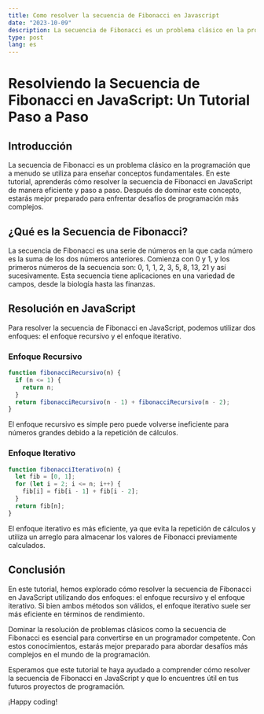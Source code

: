 ```yaml
---
title: Como resolver la secuencia de Fibonacci en Javascript
date: "2023-10-09"
description: La secuencia de Fibonacci es un problema clásico en la programación que a menudo se utiliza para enseñar conceptos fundamentales. En este tutorial, aprenderás cómo resolver la secuencia de Fibonacci en JavaScript de manera eficiente y paso a paso. Después de dominar este concepto, estarás mejor preparado para enfrentar desafíos de programación más complejos.
type: post
lang: es
---
```


# Resolviendo la Secuencia de Fibonacci en JavaScript: Un Tutorial Paso a Paso

## Introducción

La secuencia de Fibonacci es un problema clásico en la programación que a menudo se utiliza para enseñar conceptos fundamentales. En este tutorial, aprenderás cómo resolver la secuencia de Fibonacci en JavaScript de manera eficiente y paso a paso. Después de dominar este concepto, estarás mejor preparado para enfrentar desafíos de programación más complejos.

## ¿Qué es la Secuencia de Fibonacci?

La secuencia de Fibonacci es una serie de números en la que cada número es la suma de los dos números anteriores. Comienza con 0 y 1, y los primeros números de la secuencia son: 0, 1, 1, 2, 3, 5, 8, 13, 21 y así sucesivamente. Esta secuencia tiene aplicaciones en una variedad de campos, desde la biología hasta las finanzas.

## Resolución en JavaScript

Para resolver la secuencia de Fibonacci en JavaScript, podemos utilizar dos enfoques: el enfoque recursivo y el enfoque iterativo.

### Enfoque Recursivo

```javascript
function fibonacciRecursivo(n) {
  if (n <= 1) {
    return n;
  }
  return fibonacciRecursivo(n - 1) + fibonacciRecursivo(n - 2);
}
```

El enfoque recursivo es simple pero puede volverse ineficiente para números grandes debido a la repetición de cálculos.

### Enfoque Iterativo

```javascript
function fibonacciIterativo(n) {
  let fib = [0, 1];
  for (let i = 2; i <= n; i++) {
    fib[i] = fib[i - 1] + fib[i - 2];
  }
  return fib[n];
}
```

El enfoque iterativo es más eficiente, ya que evita la repetición de cálculos y utiliza un arreglo para almacenar los valores de Fibonacci previamente calculados.

## Conclusión

En este tutorial, hemos explorado cómo resolver la secuencia de Fibonacci en JavaScript utilizando dos enfoques: el enfoque recursivo y el enfoque iterativo. Si bien ambos métodos son válidos, el enfoque iterativo suele ser más eficiente en términos de rendimiento.

Dominar la resolución de problemas clásicos como la secuencia de Fibonacci es esencial para convertirse en un programador competente. Con estos conocimientos, estarás mejor preparado para abordar desafíos más complejos en el mundo de la programación.

Esperamos que este tutorial te haya ayudado a comprender cómo resolver la secuencia de Fibonacci en JavaScript y que lo encuentres útil en tus futuros proyectos de programación.

¡Happy coding!